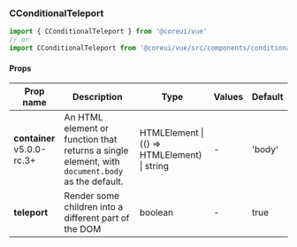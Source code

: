 ### CConditionalTeleport

```jsx
import { CConditionalTeleport } from '@coreui/vue'
// or
import CConditionalTeleport from '@coreui/vue/src/components/conditional-teleport/CConditionalTeleport'
```

#### Props

| Prop name                                                          | Description                                                                                     | Type                                         | Values | Default |
| ------------------------------------------------------------------ | ----------------------------------------------------------------------------------------------- | -------------------------------------------- | ------ | ------- |
| **container** <br><div class="badge bg-primary">v5.0.0-rc.3+</div> | An HTML element or function that returns a single element, with `document.body` as the default. | HTMLElement \| (() => HTMLElement) \| string | -      | 'body'  |
| **teleport**                                                       | Render some children into a different part of the DOM                                           | boolean                                      | -      | true    |
